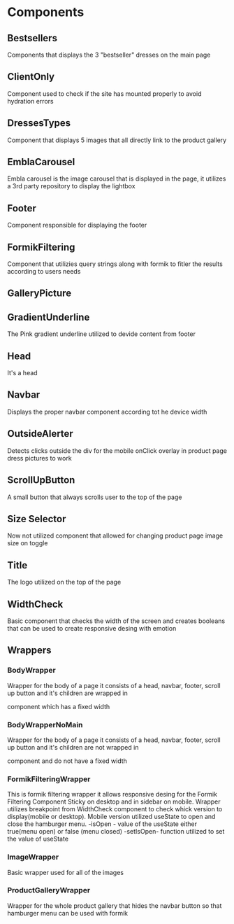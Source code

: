# Components

## Bestsellers

Components that displays the 3 "bestseller" dresses on the main page

## ClientOnly

Component used to check if the site has mounted properly to avoid hydration errors

## DressesTypes

Component that displays 5 images that all directly link to the product gallery

## EmblaCarousel

Embla carousel is the image carousel that is displayed in the page, it utilizes a 3rd party repository to display the lightbox

## Footer

Component responsible for displaying the footer

## FormikFiltering

Component that utilizies query strings along with formik to fitler the results according to users needs

## GalleryPicture

## GradientUnderline

The Pink gradient underline utilized to devide content from footer

## Head

It's a head

## Navbar

Displays the proper navbar component according tot he device width

## OutsideAlerter

Detects clicks outside the div for the mobile onClick overlay in product page dress pictures to work

## ScrollUpButton

A small button that always scrolls user to the top of the page

## Size Selector

Now not utilized component that allowed for changing product page image size on toggle

## Title

The logo utilized on the top of the page

## WidthCheck

Basic component that checks the width of the screen and creates booleans that can be used to create responsive desing with emotion

## Wrappers

### BodyWrapper

Wrapper for the body of a page it consists of a head, navbar, footer, scroll up button and it's children are wrapped in <main> component which has a fixed width

### BodyWrapperNoMain

Wrapper for the body of a page it consists of a head, navbar, footer, scroll up button and it's children are not wrapped in <main> component and do not have a fixed width

### FormikFilteringWrapper

This is formik filtering wrapper it allows responsive desing for the Formik Filtering Component Sticky on desktop and in sidebar on mobile.
Wrapper utilizes breakpoint from WidthCheck component to check whick version to display(mobile or desktop). Mobile version utilized useState to open and close the hamburger menu.
-isOpen - value of the useState either true(menu open) or false (menu closed)
-setIsOpen- function utilized to set the value of useState

### ImageWrapper

Basic wrapper used for all of the images

### ProductGalleryWrapper

Wrapper for the whole product gallery that hides the navbar button so that hamburger menu can be used with formik
